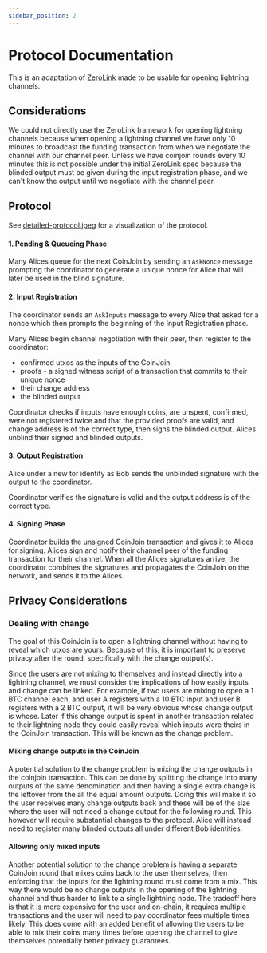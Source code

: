 ```yaml
---
sidebar_position: 2
---
```


# Protocol Documentation

This is an adaptation of [ZeroLink](https://github.com/nopara73/ZeroLink/blob/master/README.md) made to be usable for
opening lightning channels.

## Considerations

We could not directly use the ZeroLink framework for opening lightning channels because when opening a lightning channel
we have only 10 minutes to broadcast the funding transaction from when we negotiate the channel with our channel peer.
Unless we have coinjoin rounds every 10 minutes this is not possible under the initial ZeroLink spec because the blinded
output must be given during the input registration phase, and we can't know the output until we negotiate with the
channel peer.

## Protocol

See [detailed-protocol.jpeg](detailed-protocol.jpeg) for a visualization of the protocol.

#### 1. Pending & Queueing Phase

Many Alices queue for the next CoinJoin by sending an `AskNonce` message, prompting the coordinator to generate a unique
nonce for Alice that will later be used in the blind signature.

#### 2. Input Registration

The coordinator sends an `AskInputs` message to every Alice that asked for a nonce which then prompts the beginning of
the Input Registration phase.

Many Alices begin channel negotiation with their peer, then register to the coordinator:

- confirmed utxos as the inputs of the CoinJoin
- proofs - a signed witness script of a transaction that commits to their unique nonce
- their change address
- the blinded output

Coordinator checks if inputs have enough coins, are unspent, confirmed, were not registered twice and that the provided
proofs are valid, and change address is of the correct type, then signs the blinded output. Alices unblind their signed
and blinded outputs.

#### 3. Output Registration

Alice under a new tor identity as Bob sends the unblinded signature with the output to the coordinator.

Coordinator verifies the signature is valid and the output address is of the correct type.

#### 4. Signing Phase

Coordinator builds the unsigned CoinJoin transaction and gives it to Alices for signing. Alices sign and notify their
channel peer of the funding transaction for their channel. When all the Alices signatures arrive, the coordinator
combines the signatures and propagates the CoinJoin on the network, and sends it to the Alices.

## Privacy Considerations

### Dealing with change

The goal of this CoinJoin is to open a lightning channel without having to reveal which utxos are yours. Because of
this, it is important to preserve privacy after the round, specifically with the change output(s).

Since the users are not mixing to themselves and instead directly into a lightning channel, we must consider the
implications of how easily inputs and change can be linked. For example, if two users are mixing to open a 1 BTC channel
each, and user A registers with a 10 BTC input and user B registers with a 2 BTC output, it will be very obvious whose
change output is whose. Later if this change output is spent in another transaction related to their lightning node they
could easily reveal which inputs were theirs in the CoinJoin transaction. This will be known as the change problem.

#### Mixing change outputs in the CoinJoin

A potential solution to the change problem is mixing the change outputs in the coinjoin transaction. This can be done by
splitting the change into many outputs of the same denomination and then having a single extra change is the leftover
from the all the equal amount outputs. Doing this will make it so the user receives many change outputs back and these
will be of the size where the user will not need a change output for the following round. This however will require
substantial changes to the protocol. Alice will instead need to register many blinded outputs all under different Bob
identities.

#### Allowing only mixed inputs

Another potential solution to the change problem is having a separate CoinJoin round that mixes coins back to the user
themselves, then enforcing that the inputs for the lightning round must come from a mix. This way there would be no
change outputs in the opening of the lightning channel and thus harder to link to a single lightning node. The tradeoff
here is that it is more expensive for the user and on-chain, it requires multiple transactions and the user will need to
pay coordinator fees multiple times likely. This does come with an added benefit of allowing the users to be able to mix
their coins many times before opening the channel to give themselves potentially better privacy guarantees.
